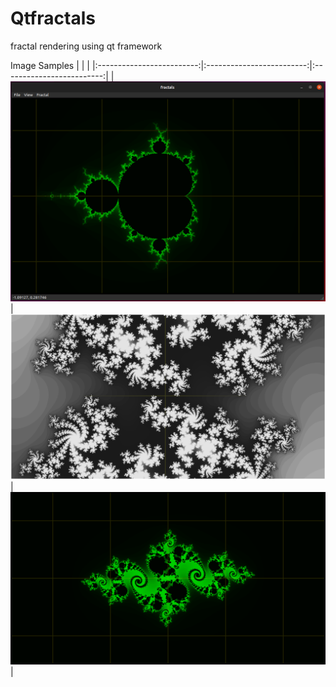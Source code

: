 # Qtfractals
fractal rendering using qt framework

Image Samples
| | |
|:-------------------------:|:-------------------------:|:-------------------------:|
|![](gallery/app.png)|![](gallery/julia00.png)|![](gallery/julia01.png)|

